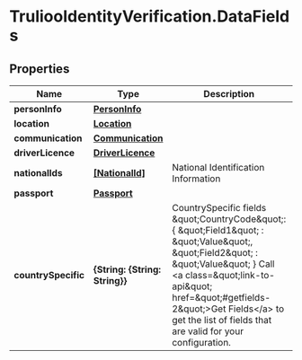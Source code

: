 # TruliooIdentityVerification.DataFields

## Properties

Name | Type | Description | Notes
------------ | ------------- | ------------- | -------------
**personInfo** | [**PersonInfo**](PersonInfo.md) |  | [optional] 
**location** | [**Location**](Location.md) |  | [optional] 
**communication** | [**Communication**](Communication.md) |  | [optional] 
**driverLicence** | [**DriverLicence**](DriverLicence.md) |  | [optional] 
**nationalIds** | [**[NationalId]**](NationalId.md) | National Identification Information | [optional] 
**passport** | [**Passport**](Passport.md) |  | [optional] 
**countrySpecific** | **{String: {String: String}}** | CountrySpecific fields  \&quot;CountryCode\&quot;: {   \&quot;Field1\&quot; : \&quot;Value\&quot;,   \&quot;Field2\&quot; : \&quot;Value\&quot;  }  Call &lt;a class&#x3D;\&quot;link-to-api\&quot; href&#x3D;\&quot;#getfields-2\&quot;&gt;Get Fields&lt;/a&gt; to get the list of fields that are valid for your configuration. | [optional] 


